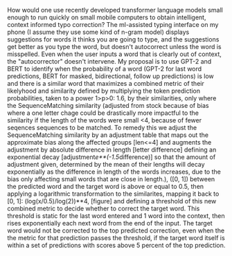 How would one use recently developed transformer language models small enough to run quickly on small mobile computers to obtain intelligent, context informed typo correction? The ml-assisted typing interface on my phone (I assume they use some kind of n-gram model) displays suggestions for words it thinks you are going to type, and the suggestions get better as you type the word, but doesn't autocorrect unless the word is misspelled. Even when the user inputs a word that is clearly out of context, the "autocorrector" doesn't intervene. My proposal is to use GPT-2 and BERT to identify when the probability of a word (GPT-2 for last word predictions, BERT for masked, bidirectional, follow up predictions) is low and there is a similar word that maximizes a combined metric of their likelyhood and similarity defined by multiplying the token prediction probabilities, taken to a power 1>p>0: 1.6, by their similarities, only where the SequenceMatching similarity (adjusted from stock because of bias where a one letter chage could be drastically more impactful to the similarity if the length of the words were small <4, because of fewer seqences sequences to be matched. To remedy this we adjust the SequenceMatching similarity by an adjustment table that maps out the approximate bias along the affected groups [len<=4] and augments the adjustment by absolute difference in length [letter difference] defining an exponential decay [adjustment*e**(-1.5*difference)] so that the amount of adjustment given, determined by the mean of their lengths will decay exponentially as the difference in length of the words increases, due to the bias only affecting small words that are close in length.), ([0, 1]) between the predicted word and the target word is above or equal to 0.5, then applying a logarithmic transformation to the similarites, mapping it back to [0, 1]: (log(x/0.5)/log(2))**4, [figure] and defining a threshold of this new combined metric to decide whether to correct the target word. This threshold is static for the last word entered and 1 word into the context, then rises exponentially each next word from the end of the input. The target word would not be corrected to the top predicted correction, even when the the metric for that prediction passes the threshold, if the target word itself is within a set of predictions with scores above 5 percent of the top prediction.
